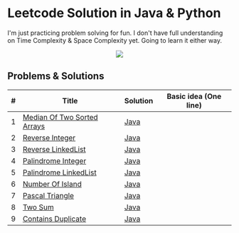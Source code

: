 # Leetcode Solution in Java & Python 

I'm just practicing problem solving for fun. I don't have full understanding on Time Complexity & Space Complexity yet. Going to learn it either way. 

<p align="center">
 <img src="https://img.shields.io/github/last-commit/ahmedTareque/Leetcode-Journey/master">
</p>

## Problems & Solutions

| # | Title | Solution | Basic idea (One line) |
|---| ----- | -------- | --------------------- |
| 1 | [Median Of Two Sorted Arrays](https://github.com/ahmedTareque/Leetcode/tree/master/Median%20of%20Two%20Sorted%20Arrays) | [Java](https://github.com/ahmedTareque/Leetcode/blob/master/Median%20of%20Two%20Sorted%20Arrays/Solution.java) | |
| 2 | [Reverse Integer](https://github.com/ahmedTareque/Leetcode/tree/master/Reverse%20Integer) |[Java](https://github.com/ahmedTareque/Leetcode/blob/master/Reverse%20Integer/Solution.java) |  |
| 3 | [Reverse LinkedList](https://github.com/ahmedTareque/Leetcode/tree/master/Reverse%20LinkedList) |[Java](https://github.com/ahmedTareque/Leetcode/blob/master/Reverse%20LinkedList/Solution.java) |  |
| 4 | [Palindrome Integer](https://github.com/ahmedTareque/Leetcode/tree/master/Palindrome%20Integer) |[Java](https://github.com/ahmedTareque/Leetcode/blob/master/Palindrome%20Integer/Solution.java) |  |
| 5 | [Palindrome LinkedList](https://github.com/ahmedTareque/Leetcode/tree/master/Palindrome%20Linked%20List) |[Java](https://github.com/ahmedTareque/Leetcode/blob/master/Palindrome%20Linked%20List/Solution.java) |  |
| 6 | [Number Of Island](https://github.com/ahmedTareque/Leetcode/tree/master/Number%20of%20Island) |[Java](https://github.com/ahmedTareque/Leetcode/blob/master/Number%20of%20Island/IslandCouting.java) |  |
| 7 | [Pascal Triangle](https://github.com/ahmedTareque/Leetcode/tree/master/Pascal%20Triangle) |[Java](https://github.com/ahmedTareque/Leetcode/blob/master/Pascal%20Triangle/Solution.java) |  |
| 8 | [Two Sum](https://github.com/ahmedTareque/Leetcode/tree/master/Two%20Sum) |[Java](https://github.com/ahmedTareque/Leetcode/blob/master/Two%20Sum/Solution.java) |  |
| 9 | [Contains Duplicate](https://github.com/ahmedTareque/Leetcode/tree/master/Contains%20Duplicate) |[Java](https://github.com/ahmedTareque/Leetcode/blob/master/Contains%20Duplicate/DuplicateContains.java) |  |

